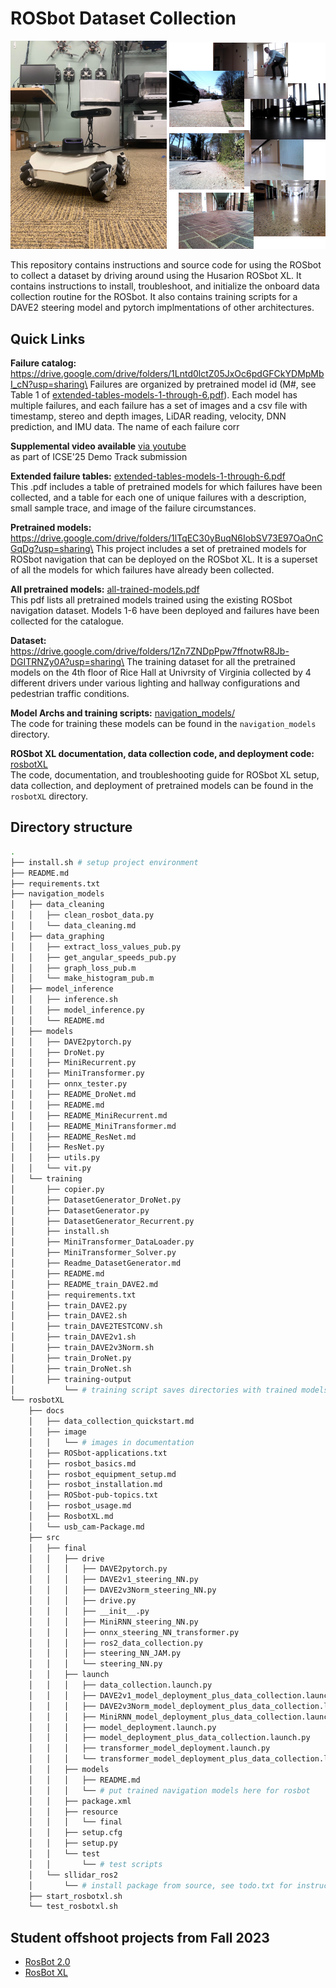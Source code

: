 # ROSbot Dataset Collection

<p float="middle">
  <img src="rosbotXL/docs/image/IMG_9067.jpg" width="250" />
  <img src="rosbotXL/docs/image/dataset.png" width="250" /> 
</p>

This repository contains instructions and source code for using the ROSbot to collect a dataset by driving around using the Husarion ROSbot XL.
It contains instructions to install, troubleshoot, and initialize the onboard data collection routine for the ROSbot.
It also contains training scripts for a DAVE2 steering model and pytorch implmentations of other architectures.


## Quick Links

**Failure catalog:** https://drive.google.com/drive/folders/1Lntd0lctZ05JxOc6pdGFCkYDMpMbI_cN?usp=sharing\
Failures are organized by pretrained model id (M\#, see Table 1 of [extended-tables-models-1-through-6.pdf](./extended-tables-models-1-through-6.pdf)). Each model has multiple failures, and each failure has a set of images and a csv file with timestamp, stereo and depth images, LiDAR reading, velocity, DNN prediction, and IMU data.
The name of each failure corr

**Supplemental video available** [via youtube](https://youtu.be/qgvO_J_3u14)\
as part of ICSE'25 Demo Track submission

**Extended failure tables:** [extended-tables-models-1-through-6.pdf](./extended-tables-models-1-through-6.pdf)\
This .pdf includes a table of pretrained models for which failures have been collected, and a table for each one of unique failures with a description, small sample trace, and image of the failure circumstances.

**Pretrained models:** https://drive.google.com/drive/folders/1lTqEC30yBuqN6IobSV73E97OaOnCGqDg?usp=sharing\
This project includes a set of pretrained models for ROSbot navigation that can be deployed on the ROSbot XL. It is a superset of all the models for which failures have already been collected.

**All pretrained models:** [all-trained-models.pdf](./all-trained-models.pdf)\
This pdf lists all pretrained models trained using the existing ROSbot navigation dataset. Models 1-6 have been deployed and failures have been collected for the catalogue.


**Dataset:** https://drive.google.com/drive/folders/1Zn7ZNDpPpw7ffnotwR8Jb-DGITRNZy0A?usp=sharing\
The training dataset for all the pretrained models on the 4th floor of Rice Hall at Univrsity of Virginia collected by 4 different drivers under various lighting and hallway configurations and pedestrian traffic conditions.

**Model Archs and training scripts:** [navigation_models/](navigation_models/)\
The code for training these models can be found in the ``navigation_models`` directory.

**ROSbot XL documentation, data collection code, and deployment code:** [rosbotXL](rosbotXL)\
The code, documentation, and troubleshooting guide for ROSbot XL setup, data collection, and deployment of pretrained models can be found in the ``rosbotXL`` directory.


## Directory structure

```bash
.
├── install.sh # setup project environment
├── README.md
├── requirements.txt
├── navigation_models
│   ├── data_cleaning
│   │   ├── clean_rosbot_data.py
│   │   └── data_cleaning.md
│   ├── data_graphing
│   │   ├── extract_loss_values_pub.py
│   │   ├── get_angular_speeds_pub.py
│   │   ├── graph_loss_pub.m
│   │   └── make_histogram_pub.m
│   ├── model_inference
│   │   ├── inference.sh
│   │   ├── model_inference.py
│   │   └── README.md
│   ├── models
│   │   ├── DAVE2pytorch.py
│   │   ├── DroNet.py
│   │   ├── MiniRecurrent.py
│   │   ├── MiniTransformer.py
│   │   ├── onnx_tester.py
│   │   ├── README_DroNet.md
│   │   ├── README.md
│   │   ├── README_MiniRecurrent.md
│   │   ├── README_MiniTransformer.md
│   │   ├── README_ResNet.md
│   │   ├── ResNet.py
│   │   ├── utils.py
│   │   └── vit.py
│   └── training
│       ├── copier.py
│       ├── DatasetGenerator_DroNet.py
│       ├── DatasetGenerator.py
│       ├── DatasetGenerator_Recurrent.py
│       ├── install.sh
│       ├── MiniTransformer_DataLoader.py
│       ├── MiniTransformer_Solver.py
│       ├── Readme_DatasetGenerator.md
│       ├── README.md
│       ├── README_train_DAVE2.md
│       ├── requirements.txt
│       ├── train_DAVE2.py
│       ├── train_DAVE2.sh
│       ├── train_DAVE2TESTCONV.sh
│       ├── train_DAVE2v1.sh
│       ├── train_DAVE2v3Norm.sh
│       ├── train_DroNet.py
│       ├── train_DroNet.sh
│       ├── training-output
│           └── # training script saves directories with trained models here 
└── rosbotXL
    ├── docs
    │   ├── data_collection_quickstart.md
    │   ├── image
    │   │   └── # images in documentation
    │   ├── ROSbot-applications.txt
    │   ├── rosbot_basics.md
    │   ├── rosbot_equipment_setup.md
    │   ├── rosbot_installation.md
    │   ├── ROSbot-pub-topics.txt
    │   ├── rosbot_usage.md
    │   ├── RosbotXL.md
    │   └── usb_cam-Package.md
    ├── src
    │   ├── final
    │   │   ├── drive
    │   │   │   ├── DAVE2pytorch.py
    │   │   │   ├── DAVE2v1_steering_NN.py
    │   │   │   ├── DAVE2v3Norm_steering_NN.py
    │   │   │   ├── drive.py
    │   │   │   ├── __init__.py
    │   │   │   ├── MiniRNN_steering_NN.py
    │   │   │   ├── onnx_steering_NN_transformer.py
    │   │   │   ├── ros2_data_collection.py
    │   │   │   ├── steering_NN_JAM.py
    │   │   │   └── steering_NN.py
    │   │   ├── launch
    │   │   │   ├── data_collection.launch.py
    │   │   │   ├── DAVE2v1_model_deployment_plus_data_collection.launch.py
    │   │   │   ├── DAVE2v3Norm_model_deployment_plus_data_collection.launch.py
    │   │   │   ├── MiniRNN_model_deployment_plus_data_collection.launch.py
    │   │   │   ├── model_deployment.launch.py
    │   │   │   ├── model_deployment_plus_data_collection.launch.py
    │   │   │   ├── transformer_model_deployment.launch.py
    │   │   │   └── transformer_model_deployment_plus_data_collection.launch.py
    │   │   ├── models
    │   │   │   ├── README.md
    │   │   │   └── # put trained navigation models here for rosbot
    │   │   ├── package.xml
    │   │   ├── resource
    │   │   │   └── final
    │   │   ├── setup.cfg
    │   │   ├── setup.py
    │   │   └── test
    │   │       └── # test scripts
    │   └── sllidar_ros2
    │       └── # install package from source, see todo.txt for instructions
    ├── start_rosbotxl.sh
    └── test_rosbotxl.sh
```


## Student offshoot projects from Fall 2023
- [RosBot 2.0](https://github.com/Taylucky/Rosbot2.0)
- [RosBot XL](https://github.com/ish-gupta/ml-robot)
